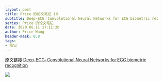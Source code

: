 ```yaml
---
layout: post
title: Price 的论文笔记 18
subtitle: Deep-ECG：Convolutional Neural Networks for ECG biometric recognition
series: Price 的论文笔记
date: 2020.06.11 17:11:20
author: Price Wang
header-mask: 0.8
tags:
- 笔记
---
```


原文链接 [Deep-ECG: Convolutional Neural Networks for ECG biometric recognition](https://www.sciencedirect.com/science/article/abs/pii/S0167865518301077?via%3Dihub)

<img class="post_img" src="{{ site.baseurl }}/img/post/{{ page.series }}/{{ page.title }}.png">
